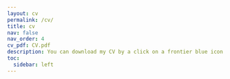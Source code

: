 ```yaml
---
layout: cv
permalink: /cv/
title: cv
nav: false
nav_order: 4
cv_pdf: CV.pdf
description: You can download my CV by a click on a frontier blue icon.
toc:
  sidebar: left
---
```

